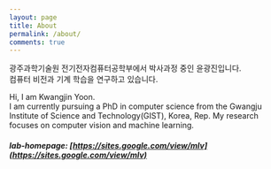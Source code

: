 ```yaml
---
layout: page
title: About
permalink: /about/
comments: true
---
```


광주과학기술원 전기전자컴퓨터공학부에서 박사과정 중인 윤광진입니다.  
컴퓨터 비전과 기계 학습을 연구하고 있습니다. 


Hi, I am Kwangjin Yoon.  
I am currently pursuing a PhD in computer science from the Gwangju Institute of Science and Technology(GIST), Korea, Rep. My research focuses on computer vision and machine learning.



##### lab-homepage: [https://sites.google.com/view/mlv](https://sites.google.com/view/mlv)